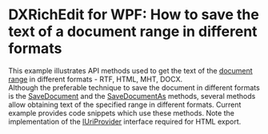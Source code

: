 # DXRichEdit for WPF: How to save the text of a document range in different formats


<p>This example illustrates API methods used to get the text of the <a href="http://documentation.devexpress.com/#WindowsForms/clsDevExpressXtraRichEditAPINativeDocumentRangetopic"><u>document range</u></a> in different formats - RTF, HTML, MHT, DOCX.<br />
Although the preferable technique to save the document in different formats is the <a href="http://documentation.devexpress.com/#WindowsForms/DevExpressXtraRichEditAPINativeDocument_SaveDocumenttopic"><u>SaveDocument</u></a> and the <a href="http://documentation.devexpress.com/#WindowsForms/DevExpressXtraRichEditRichEditControl_SaveDocumentAstopic"><u>SaveDocumentAs</u></a> methods, several methods allow obtaining text of the specified range in different formats. Current example provides code snippets which use these methods. Note the implementation of the <a href="http://documentation.devexpress.com/#WindowsForms/clsDevExpressXtraRichEditServicesIUriProvidertopic"><u>IUriProvider</u></a> interface required for HTML export.</p><br />


<br/>


